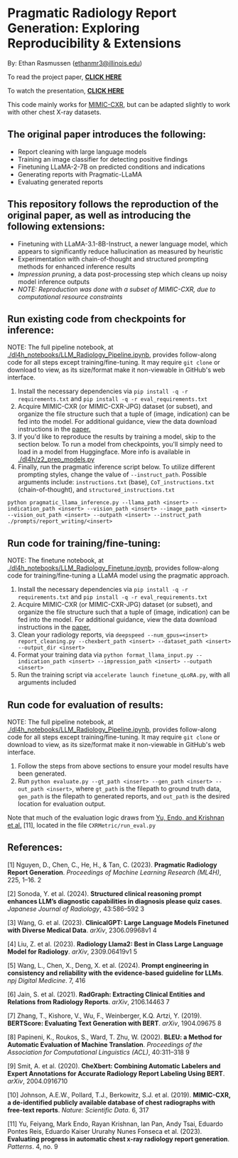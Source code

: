 # Pragmatic Radiology Report Generation: Exploring Reproducibility & Extensions

By: Ethan Rasmussen (ethanmr3@illinois.edu)

To read the project paper, **[CLICK HERE](https://github.com/ethanrasmussen/llm_radiology/blob/main/CS598-DL4H-FinalPaper.pdf)**

To watch the presentation, **[CLICK HERE](https://mediaspace.illinois.edu/media/t/1_26xbhxx1)**

This code mainly works for [MIMIC-CXR](https://physionet.org/content/mimic-cxr/2.0.0/), but can be adapted slightly to work with other chest X-ray datasets.

## The original paper introduces the following:

* Report cleaning with large language models
* Training an image classifier for detecting positive findings
* Finetuning LLaMA-2-7B on predicted conditions and indications
* Generating reports with Pragmatic-LLaMA
* Evaluating generated reports

## This repository follows the reproduction of the original paper, as well as introducing the following extensions:

* Finetuning with LLaMA-3.1-8B-Instruct, a newer language model, which appears to significantly reduce hallucination as measured by heuristic
* Experimentation with chain-of-thought and structured prompting methods for enhanced inference results
* *Impression pruning*, a data post-processing step which cleans up noisy model inference outputs
* *NOTE: Reproduction was done with a subset of MIMIC-CXR, due to computational resource constraints*

## Run existing code from checkpoints for inference:
NOTE: The full pipeline notebook, at [./dl4h_notebooks/LLM_Radiology_Pipeline.ipynb](https://github.com/ethanrasmussen/llm_radiology/blob/main/dl4h_notebooks/LLM_Radiology_Pipeline.ipynb), provides follow-along code for all steps except training/fine-tuning. It may require `git clone` or download to view, as its size/format make it non-viewable in GitHub's web interface.

1. Install the necessary dependencies via `pip install -q -r requirements.txt` and `pip install -q -r eval_requirements.txt`
2. Acquire MIMIC-CXR (or MIMIC-CXR-JPG) dataset (or subset), and organize the file structure such that a tuple of (image, indication) can be fed into the model. For additional guidance, view the data download instructions in the [paper.](https://github.com/ethanrasmussen/llm_radiology/blob/main/CS598-DL4H-FinalPaper.pdf)
3. If you'd like to reproduce the results by training a model, skip to the section below. To run a model from checkpoints, you'll simply need to load in a model from Huggingface. More info is available in [./dl4h/z2_prep_models.py](https://github.com/ethanrasmussen/llm_radiology/blob/main/dl4h/z2_prep_models.py)
4. Finally, run the pragmatic inference script below. To utilize different prompting styles, change the value of `--instruct_path`. Possible arguments include: `instructions.txt` (base), `CoT_instructions.txt` (chain-of-thought), and `structured_instructions.txt`

```
python pragmatic_llama_inference.py --llama_path <insert> --indication_path <insert> --vision_path <insert> --image_path <insert> --vision_out_path <insert> --outpath <insert> --instruct_path ./prompts/report_writing/<insert>
```


## Run code for training/fine-tuning:
NOTE: The finetune notebook, at [./dl4h_notebooks/LLM_Radiology_Finetune.ipynb](https://github.com/ethanrasmussen/llm_radiology/blob/main/dl4h_notebooks/LLM_Radiology_Finetune.ipynb), provides follow-along code for training/fine-tuning a LLaMA model using the pragmatic approach.

1. Install the necessary dependencies via `pip install -q -r requirements.txt` and `pip install -q -r eval_requirements.txt`
2. Acquire MIMIC-CXR (or MIMIC-CXR-JPG) dataset (or subset), and organize the file structure such that a tuple of (image, indication) can be fed into the model. For additional guidance, view the data download instructions in the [paper.](https://github.com/ethanrasmussen/llm_radiology/blob/main/CS598-DL4H-FinalPaper.pdf)
3. Clean your radiology reports, via `deepspeed --num_gpus=<insert> report_cleaning.py --chexbert_path <insert> --dataset_path <insert> --output_dir <insert>`
4. Format your training data via `python format_llama_input.py --indication_path <insert> --impression_path <insert> --outpath <insert>`
5. Run the training script via `accelerate launch finetune_qLoRA.py`, with all arguments included


## Run code for evaluation of results:
NOTE: The full pipeline notebook, at [./dl4h_notebooks/LLM_Radiology_Pipeline.ipynb](https://github.com/ethanrasmussen/llm_radiology/blob/main/dl4h_notebooks/LLM_Radiology_Pipeline.ipynb), provides follow-along code for all steps except training/fine-tuning. It may require `git clone` or download to view, as its size/format make it non-viewable in GitHub's web interface.

1. Follow the steps from above sections to ensure your model results have been generated.
2. Run `python evaluate.py --gt_path <insert> --gen_path <insert> --out_path <insert>`, where `gt_path` is the filepath to ground truth data, `gen_path` is the filepath to generated reports, and `out_path` is the desired location for evaluation output.

Note that much of the evaluation logic draws from [Yu, Endo, and Krishnan et al.](https://github.com/rajpurkarlab/CXR-Report-Metric/blob/main/CXRMetric/run_eval.py) [11], located in the file `CXRMetric/run_eval.py`


## References:

[1] Nguyen, D., Chen, C., He, H., & Tan, C. (2023). **Pragmatic Radiology Report Generation**. *Proceedings of Machine Learning Research (ML4H)*, 225, 1–16. 2

[2] Sonoda, Y. et al. (2024). **Structured clinical reasoning prompt enhances LLM’s diagnostic capabilities in diagnosis please quiz cases**. *Japanese Journal of Radiology*, 43:586–592 3

[3] Wang, G. et al. (2023). **ClinicalGPT: Large Language Models Finetuned with Diverse Medical Data**. *arXiv*, 2306.09968v1 4

[4] Liu, Z. et al. (2023). **Radiology Llama2: Best in Class Large Language Model for Radiology**. *arXiv*, 2309.06419v1 5

[5] Wang, L., Chen, X., Deng, X. et al. (2024). **Prompt engineering in consistency and reliability with the evidence-based guideline for LLMs**. *npj Digital Medicine*. 7, 416

[6] Jain, S. et al. (2021). **RadGraph: Extracting Clinical Entities and Relations from Radiology Reports**. *arXiv*, 2106.14463 7

[7] Zhang, T., Kishore, V., Wu, F., Weinberger, K.Q. Artzi, Y. (2019). **BERTScore: Evaluating Text Generation with BERT**. *arXiv*, 1904.09675 8

[8] Papineni, K., Roukos, S., Ward, T. Zhu, W. (2002). **BLEU: a Method for Automatic Evaluation of Machine Translation**. *Proceedings of the Association for Computational Linguistics (ACL)*, 40:311–318 9

[9] Smit, A. et al. (2020). **CheXbert: Combining Automatic Labelers and Expert Annotations for Accurate Radiology Report Labeling Using BERT**. *arXiv*, 2004.0916710

[10] Johnson, A.E.W., Pollard, T.J., Berkowitz, S.J. et al. (2019). **MIMIC-CXR, a de-identified publicly available database of chest radiographs with free-text reports**. *Nature: Scientific Data*. 6, 317

[11] Yu, Feiyang, Mark Endo, Rayan Krishnan, Ian Pan, Andy Tsai, Eduardo Pontes Reis, Eduardo Kaiser Ururahy Nunes Fonseca et al. (2023). **Evaluating progress in automatic chest x-ray radiology report generation**. *Patterns*. 4, no. 9